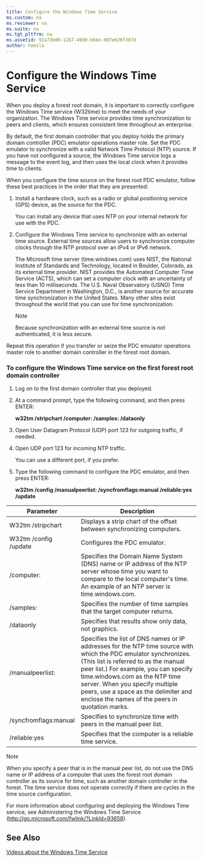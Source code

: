 ```yaml
---
title: Configure the Windows Time Service
ms.custom: na
ms.reviewer: na
ms.suite: na
ms.tgt_pltfrm: na
ms.assetid: 92a73b00-12b7-49d0-b6be-007e626f387d
author: Femila
---
```

# Configure the Windows Time Service
When you deploy a forest root domain, it is important to correctly configure the Windows Time service \(W32time\) to meet the needs of your organization. The Windows Time service provides time synchronization to peers and clients, which ensures consistent time throughout an enterprise.  
  
By default, the first domain controller that you deploy holds the primary domain controller \(PDC\) emulator operations master role. Set the PDC emulator to synchronize with a valid Network Time Protocol \(NTP\) source. If you have not configured a source, the Windows Time service logs a message to the event log, and then uses the local clock when it provides time to clients.  
  
When you configure the time source on the forest root PDC emulator, follow these best practices in the order that they are presented:  
  
1.  Install a hardware clock, such as a radio or global positioning service \(GPS\) device, as the source for the PDC.  
  
    You can install any device that uses NTP on your internal network for use with the PDC.  
  
2.  Configure the Windows Time service to synchronize with an external time source. External time sources allow users to synchronize computer clocks through the NTP protocol over an IPv4 or IPv6 network.  
  
    The Microsoft time server \(time.windows.com\) uses NIST, the National Institute of Standards and Technology, located in Boulder, Colorado, as its external time provider. NIST provides the Automated Computer Time Service \(ACTS\), which can set a computer clock with an uncertainty of less than 10 milliseconds. The U.S. Naval Observatory \(USNO\) Time Service Department in Washington, D.C., is another source for accurate time synchronization in the United States. Many other sites exist throughout the world that you can use for time synchronization.  
  
    > [!NOTE]  
    > Because synchronization with an external time source is not authenticated, it is less secure.  
  
Repeat this operation if you transfer or seize the PDC emulator operations master role to another domain controller in the forest root domain.  
  
### To configure the Windows Time service on the first forest root domain controller  
  
1.  Log on to the first domain controller that you deployed.  
  
2.  At a command prompt, type the following command, and then press ENTER:  
  
    **w32tm \/stripchart \/computer:<target> \/samples:<number> \/dataonly**  
  
3.  Open User Datagram Protocol \(UDP\) port 123 for outgoing traffic, if needed.  
  
4.  Open UDP port 123 for incoming NTP traffic.  
  
    You can use a different port, if you prefer.  
  
5.  Type the following command to configure the PDC emulator, and then press ENTER:  
  
    **w32tm \/config \/manualpeerlist:<peers> \/syncfromflags:manual \/reliable:yes \/update**  
  
|Parameter|Description|  
|-------------|---------------|  
|W32tm \/stripchart|Displays a strip chart of the offset between synchronizing computers.|  
|W32tm \/config \/update|Configures the PDC emulator.|  
|\/computer:<target>|Specifies the Domain Name System \(DNS\) name or IP address of the NTP server whose time you want to compare to the local computer's time. An example of an NTP server is time.windows.com.|  
|\/samples:<number>|Specifies the number of time samples that the target computer returns.|  
|\/dataonly|Specifies that results show only data, not graphics.|  
|\/manualpeerlist:<peers>|Specifies the list of DNS names or IP addresses for the NTP time source with which the PDC emulator synchronizes. \(This list is referred to as the manual peer list.\) For example, you can specify time.windows.com as the NTP time server. When you specify multiple peers, use a space as the delimiter and enclose the names of the peers in quotation marks.|  
|\/syncfromflags:manual|Specifies to synchronize time with peers in the manual peer list.|  
|\/reliable:yes|Specifies that the computer is a reliable time service.|  
  
> [!NOTE]  
> When you specify a peer that is in the manual peer list, do not use the DNS name or IP address of a computer that uses the forest root domain controller as its source for time, such as another domain controller in the forest. The time service does not operate correctly if there are cycles in the time source configuration.  
  
For more information about configuring and deploying the Windows Time service, see Administering the Windows Time Service \([http:\/\/go.microsoft.com\/fwlink\/?LinkId\=93658](http://go.microsoft.com/fwlink/?LinkId=93658)\).  
  
## See Also  
[Videos about the Windows Time Service](http://www.microsoft.com/showcase/en/us/search?phrase=w32time)  
  
